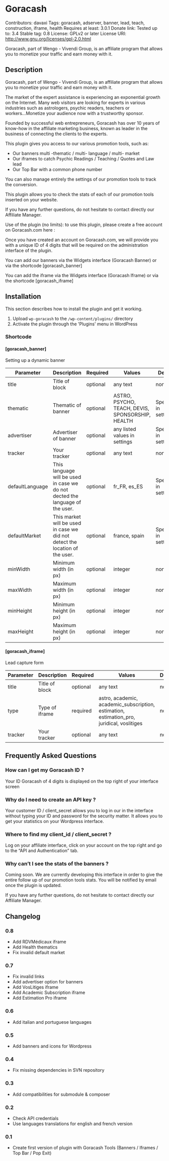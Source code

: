 # Goracash

Contributors: davaxi
Tags: goracash, adserver, banner, lead, teach, construction, iframe, health
Requires at least: 3.0.1
Donate link:
Tested up to: 3.4
Stable tag: 0.8
License: GPLv2 or later
License URI: http://www.gnu.org/licenses/gpl-2.0.html

Goracash, part of Wengo - Vivendi Group, is an affiliate program that allows you to monetize your traffic and earn money with it.

## Description

Goracash, part of Wengo - Vivendi Group, is an affiliate program that allows you to monetize your traffic and earn money with it.

The market of the expert assistance is experiencing an exponential growth on the Internet. Many web visitors are looking for experts in various industries such as astrologers, psychic readers, teachers or workers...Monetize your audience now with a trustworthy sponsor.

Founded by successful web entrepreneurs, Goracash has over 10 years of know-how in the affiliate marketing business, known as leader in the business of connecting the clients to the experts.

This plugin gives you access to our various promotion tools, such as:
-	Our banners multi -thematic / multi- language / multi- market
-	Our iframes to catch Psychic Readings / Teaching / Quotes and Law lead
-	Our Top Bar with a common phone number

You can also manage entirely the settings of our promotion tools to track the conversion.

This plugin allows you to check the stats of each of our promotion tools inserted on your website.

If you have any further questions, do not hesitate to contact directly our Affiliate Manager.

Use of the plugin (no limits): to use this plugin, please create a free account on Goracash.com here :

Once you have created an account on Goracash.com, we will provide you with a unique ID of 4 digits that will be required on the administration interface of the plugin.

You can add our banners via the Widgets interface (Goracash Banner) or via the shortcode [goracash_banner]

You can add the iframe via the Widgets interface (Goracash Iframe) or via the shortcode [goracash_iframe]

## Installation

This section describes how to install the plugin and get it working.

1. Upload `wp-goracash` to the `/wp-content/plugins/` directory
2. Activate the plugin through the 'Plugins' menu in WordPress

### Shortcode

#### [goracash_banner]

Setting up a dynamic banner

| Parameter       | Description                                                                   | Required | Values                                   | Default                       |
| --------------- | ----------------------------------------------------------------------------- | -------- | ---------------------------------------- | ----------------------------- | 
| title           | Title of block                                                                | optional | any text                                 | none                          |
| thematic        | Thematic of banner                                                            | optional | ASTRO, PSYCHO, TEACH, DEVIS, SPONSORSHIP, HEALTH | Specified in settings |
| advertiser      | Advertiser of banner                                                          | optional | any listed values in settings            | Specified in settings         |
| tracker         | Your tracker                                                                  | optional | any text                                 | none                          |
| defaultLanguage | This language will be used in case we do not dected the language of the user. | optional | fr_FR, es_ES                             | Specified in settings         |
| defaultMarket   | This market will be used in case we did not detect the location of the user.  | optional | france, spain                            | Specified in settings         |
| minWidth        | Minimum width (in px)                                                         | optional | integer                                  | none                          |
| maxWidth        | Maximum width (in px)                                                         | optional | integer                                  | none                          |
| minHeight       | Minimum height (in px)                                                        | optional | integer                                  | none                          |
| maxHeight       | Maximum height (in px)                                                        | optional | integer                                  | none                          |

#### [goracash_iframe]

Lead capture form

| Parameter | Description    | Required | Values                                                                                    | Default |
| --------- | -------------- | -------- | ----------------------------------------------------------------------------------------- | ------- |
| title     | Title of block | optional | any text                                                                                  | none    |
| type      | Type of iframe | required | astro, academic, academic_subscription, estimation, estimation_pro, juridical, voslitiges | none    |
| tracker   | Your tracker   | optional | any text                                                                                  | none    |

## Frequently Asked Questions

### How can I get my Goracash ID ?

Your ID Goracash of 4 digits is displayed on the top right of your interface screen

### Why do I need to create an API key ?

Your customer ID / client_secret allows you to log in our in the interface without typing your ID and password for the security matter. It allows you to get your statistics on your Wordpress interface.

### Where to find my client_id / client_secret ?

Log on your affiliate interface, click on your account on the top right and go to the “API and Authentication” tab.

### Why can’t I see the stats of the banners ?

Coming soon. We are currently developing this interface in order to give the entire follow up of our promotion tools stats. You will be notified by email once the plugin is updated.

If you have any further questions, do not hesitate to contact directly our Affiliate Manager.

## Changelog

### 0.8

* Add RDVMédicaux iframe
* Add Health thematics
* Fix invalid default market

### 0.7

* Fix invalid links
* Add advertiser option for banners
* Add VosLitiges iframe
* Add Academic Subscription iframe
* Add Estimation Pro iframe

### 0.6

* Add italian and portuguese languages

### 0.5

* Add banners and icons for Wordpress

### 0.4

* Fix missing dependencies in SVN repository

### 0.3

* Add compatibilities for submodule & composer

### 0.2

* Check API credentials
* Use languages translations for english and french version

### 0.1

* Create first version of plugin with Goracash Tools (Banners / Iframes / Top Bar / Pop Exit)
